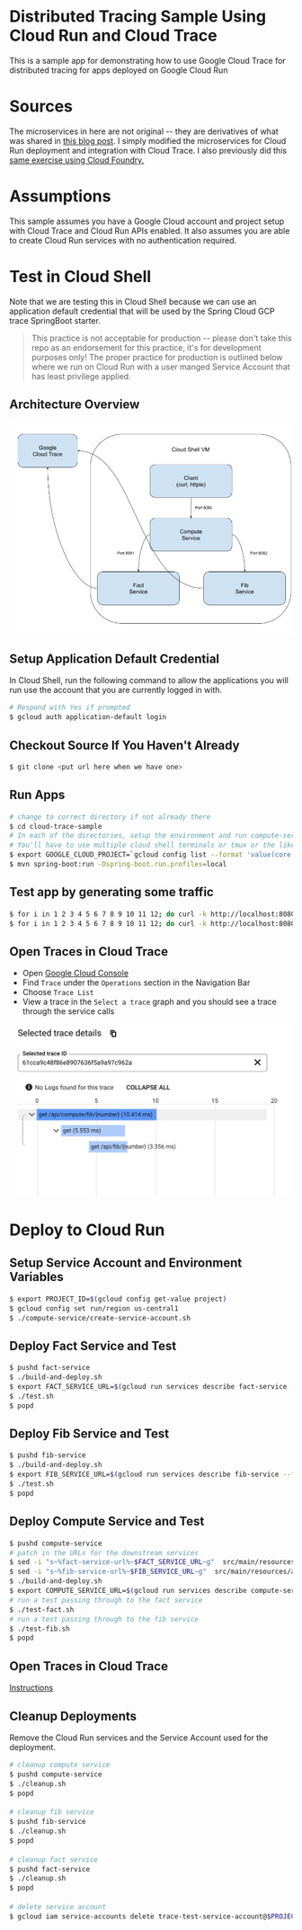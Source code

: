# Distributed Tracing Sample Using Cloud Run and Cloud Trace
This is a sample app for demonstrating how to use Google Cloud Trace for distributed tracing for apps deployed on Google Cloud Run

# Sources
The microservices in here are not original -- they are derivatives of what was shared in 
[this blog post](http://www.vinsguru.com/spring-boot-distributed-tracing-with-jaeger/).  I simply modified the 
microservices for Cloud Run deployment and integration with Cloud Trace.  I also previously did this 
[same exercise using Cloud Foundry.](https://github.com/bthelen/jaeger-tracing-sample)

# Assumptions

This sample assumes you have a Google Cloud account and project setup with Cloud Trace and Cloud Run
APIs enabled.  It also assumes you are able to create Cloud Run services with no authentication required.

# Test in Cloud Shell
Note that we are testing this in Cloud Shell because we can use an application default
credential that will be used by the Spring Cloud GCP trace SpringBoot starter.

> This practice is not acceptable for production -- please don't take this  repo as an
> endorsement for this practice, it's for development purposes only!  The proper practice
> for production is outlined below where we run on Cloud Run with a user manged Service Account
> that has least privilege applied.

## Architecture Overview

![system architecture running on Cloud Shell](./cloud-shell-architecture.png)

## Setup Application Default Credential

In Cloud Shell, run the following command to allow the applications you will run use the 
account that you are currently logged in with.

```bash
# Respond with Yes if prompted
$ gcloud auth application-default login
```

## Checkout Source If You Haven't Already

```bash
$ git clone <put url here when we have one>
```

## Run Apps

```bash
# change to correct directory if not already there
$ cd cloud-trace-sample
# In each of the directories, setup the environment and run compute-service, fib-service, and fact-service
# You'll have to use multiple cloud shell terminals or tmux or the like
$ export GOOGLE_CLOUD_PROJECT=`gcloud config list --format 'value(core.project)'`
$ mvn spring-boot:run -Dspring-boot.run.profiles=local

```

## Test app by generating some traffic

```bash
$ for i in 1 2 3 4 5 6 7 8 9 10 11 12; do curl -k http://localhost:8080/api/compute/fib/$i; done
$ for i in 1 2 3 4 5 6 7 8 9 10 11 12; do curl -k http://localhost:8080/api/compute/fact/$i; done
```

## <a name="view-trace"></a>Open Traces in Cloud Trace

* Open [Google Cloud Console](https://console.cloud.google.com)
* Find `Trace` under the `Operations` section in the Navigation Bar
* Choose `Trace List` 
* View a trace in the `Select a trace` graph and you should see a trace through the service calls

![Sample Trace](./trace-details.png)

# Deploy to Cloud Run

## Setup Service Account and Environment Variables

```bash
$ export PROJECT_ID=$(gcloud config get-value project)
$ gcloud config set run/region us-central1
$ ./compute-service/create-service-account.sh
```

## Deploy Fact Service and Test

```bash
$ pushd fact-service
$ ./build-and-deploy.sh
$ export FACT_SERVICE_URL=$(gcloud run services describe fact-service --format="value(status.url)")
$ ./test.sh
$ popd
```

## Deploy Fib Service and Test

```bash
$ pushd fib-service
$ ./build-and-deploy.sh
$ export FIB_SERVICE_URL=$(gcloud run services describe fib-service --format="value(status.url)")
$ ./test.sh
$ popd
```

## Deploy Compute Service and Test

```bash
$ pushd compute-service
# patch in the URLs for the downstream services
$ sed -i "s~%fact-service-url%~$FACT_SERVICE_URL~g"  src/main/resources/application.yml
$ sed -i "s~%fib-service-url%~$FIB_SERVICE_URL~g"  src/main/resources/application.yml
$ ./build-and-deploy.sh
$ export COMPUTE_SERVICE_URL=$(gcloud run services describe compute-service --format="value(status.url)")
# run a test passing through to the fact service
$ ./test-fact.sh
# run a test passing through to the fib service
$ ./test-fib.sh
$ popd
```

## Open Traces in Cloud Trace

[Instructions](#view-trace) 

## Cleanup Deployments

Remove the Cloud Run services and the Service Account used for the deployment.

```bash
# cleanup compute service
$ pushd compute-service
$ ./cleanup.sh
$ popd

# cleanup fib service
$ pushd fib-service
$ ./cleanup.sh
$ popd
 
# cleanup fact service 
$ pushd fact-service
$ ./cleanup.sh
$ popd
 
# delete service account 
$ gcloud iam service-accounts delete trace-test-service-account@$PROJECT_ID.iam.gserviceaccount.com --quiet
```
